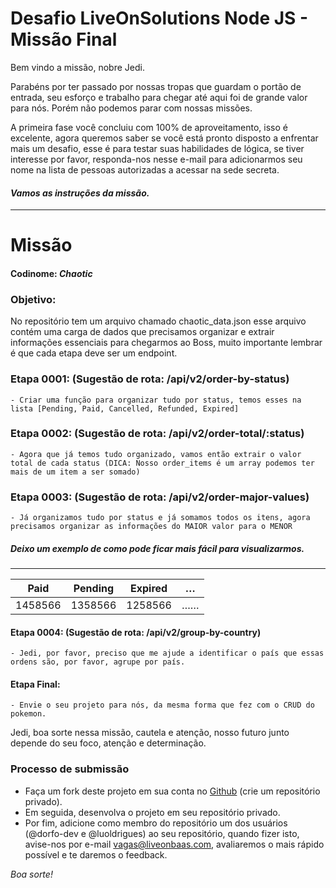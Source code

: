 # Desafio LiveOnSolutions Node JS - Missão Final

Bem vindo a missão, nobre Jedi.

Parabéns por ter passado por nossas tropas que guardam o portão de entrada, seu esforço e trabalho para chegar até aqui foi de grande valor para nós. Porém não podemos parar com nossas missões.

A primeira fase você concluiu com 100% de aproveitamento, isso é excelente, agora queremos saber se você está pronto disposto a enfrentar mais um desafio, esse é para testar suas habilidades de lógica, se tiver interesse por favor, responda-nos nesse e-mail para adicionarmos seu nome na lista de pessoas autorizadas a acessar na sede secreta.

#### _Vamos as instruções da missão._

---

# **Missão**

#### Codinome: _Chaotic_

### Objetivo:

No repositório tem um arquivo chamado chaotic_data.json esse arquivo contém uma carga de dados que precisamos organizar e extrair informações essenciais para chegarmos ao Boss, muito importante lembrar é que cada etapa deve ser um endpoint.

### Etapa 0001: (Sugestão de rota: /api/v2/order-by-status)

    - Criar uma função para organizar tudo por status, temos esses na lista [Pending, Paid, Cancelled, Refunded, Expired]

### Etapa 0002: (Sugestão de rota: /api/v2/order-total/:status)

    - Agora que já temos tudo organizado, vamos então extrair o valor total de cada status (DICA: Nosso order_items é um array podemos ter mais de um item a ser somado)

### Etapa 0003: (Sugestão de rota: /api/v2/order-major-values)

    - Já organizamos tudo por status e já somamos todos os itens, agora precisamos organizar as informações do MAIOR valor para o MENOR

##### Deixo um exemplo de como pode ficar mais fácil para visualizarmos.

---

|  Paid   | Pending | Expired |  …  |
| :-----: | :-----: | :-----: | :-: |
| 1458566 | 1358566 | 1258566 | ……  |

#### Etapa 0004: (Sugestão de rota: /api/v2/group-by-country)

    - Jedi, por favor, preciso que me ajude a identificar o país que essas ordens são, por favor, agrupe por país.

#### Etapa Final:

    - Envie o seu projeto para nós, da mesma forma que fez com o CRUD do pokemon.

Jedi, boa sorte nessa missão, cautela e atenção, nosso futuro junto depende do seu foco, atenção e determinação.

### Processo de submissão

- Faça um fork deste projeto em sua conta no [Github](https://github.com/join) (crie um repositório privado).
- Em seguida, desenvolva o projeto em seu repositório privado.
- Por fim, adicione como membro do repositório um dos usuários (@dorfo-dev e @luoldrigues) ao seu repositório, quando fizer isto, avise-nos por e-mail vagas@liveonbaas.com, avaliaremos o mais rápido possível e te daremos o feedback.

_Boa sorte!_
